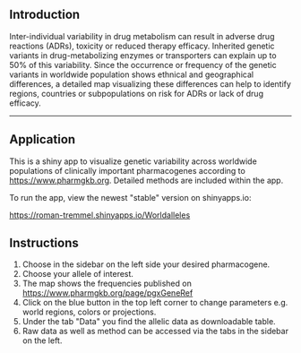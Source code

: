 <!--
  Title: Worldalleles
  Description: Shiny App to visualize genetic variability across populations.
  Author: Roman Tremmel
<meta name='keywords' content='ADME, pharmacogenes, allele, frequency, SNP, variant, starallele, pharmvar, pharmgkb'>
  -->
  
## Introduction
Inter-individual variability in drug metabolism can result in adverse drug reactions (ADRs), toxicity or reduced therapy efficacy. Inherited genetic variants in drug-metabolizing enzymes or transporters can explain up to 50% of this variability. Since the occurrence or frequency of the genetic variants in worldwide population shows ethnical and geographical differences, a detailed map visualizing these differences can help to identify regions, countries or subpopulations on risk for ADRs or lack of drug efficacy.
***


## Application
This is a shiny app to visualize genetic variability across worldwide populations of clinically important pharmacogenes according to https://www.pharmgkb.org. Detailed methods are included within the app. 

To run the app, view the newest "stable" version on shinyapps.io:

https://roman-tremmel.shinyapps.io/Worldalleles


## Instructions
1. Choose in the sidebar on the left side your desired pharmacogene.
2. Choose your allele of interest.
3. The map shows the frequencies published on https://www.pharmgkb.org/page/pgxGeneRef
4. Click on the blue button in the top left corner to change parameters e.g. world regions, colors or projections. 
5. Under the tab "Data" you find the allelic data as downloadable table.
6. Raw data as well as method can be accessed via the tabs in the sidebar on the left.  

